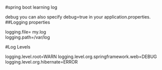 #spring boot learning log

debug
you can also specify debug=true in your application.properties.
##Logging properties

logging.file= my.log   
logging.path=/var/log

#Log Levels

logging.level.root=WARN
logging.level.org.springframework.web=DEBUG
logging.level.org.hibernate=ERROR